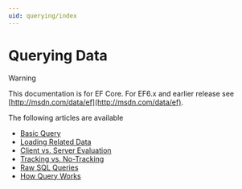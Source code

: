 ```yaml
---
uid: querying/index
---
```

# Querying Data

> [!WARNING]
> This documentation is for EF Core. For EF6.x and earlier release see [http://msdn.com/data/ef](http://msdn.com/data/ef).

The following articles are available

- [Basic Query](basic.md)
- [Loading Related Data](related-data.md)
- [Client vs. Server Evaluation](client-eval.md)
- [Tracking vs. No-Tracking](tracking.md)
- [Raw SQL Queries](raw-sql.md)
- [How Query Works](overview.md)